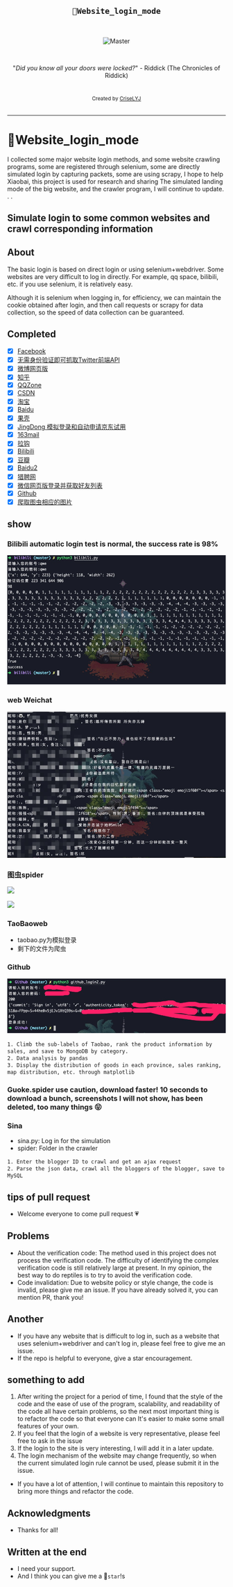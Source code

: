 <h2 align="center"><code>🐍Website_login_mode</code></h2>

<br>
<p align="center">
    <img src="https://github.com/CriseLYJ/flask-video-streaming-recorder/blob/master/img/main.jpg?raw=true" 
        alt="Master">
</p>

<br>

<p align="center">"<i>Did you know all your doors were locked?</i>" - Riddick (The Chronicles of Riddick)</p>

<br>
<div align="center">
  <sub>Created by
  <a href="https://criselyj.github.io/">CriseLYJ</a>
</div>

<br>

****

# 🌟Website_login_mode
I collected some major website login methods, and some website crawling programs, some are registered through selenium, some are directly simulated login by capturing packets, some are using scrapy, I hope to help Xiaobai, this project is used for research and sharing The simulated landing mode of the big website, and the crawler program, I will continue to update. . .

## Simulate login to some common websites and crawl corresponding information


## About

The basic login is based on direct login or using selenium+webdriver. Some websites are very difficult to log in directly. For example, qq space, bilibili, etc. if you use selenium, it is relatively easy.

Although it is selenium when logging in, for efficiency, we can maintain the cookie obtained after login, and then call requests or scrapy for data collection, so the speed of data collection can be guaranteed.


## Completed

- [x] [Facebook](https://www.facebook.com/)
- [x] [无需身份验证即可抓取Twitter前端API](https://twitter.com/)
- [x] [微博网页版](http://weibo.com)
- [x] [知乎](http://zhihu.com)
- [x] [QQZone](https://qzone.qq.com/)
- [x] [CSDN](https://www.csdn.net/)
- [x] [淘宝](www.taobao.com)
- [x] [Baidu](www.baidu.com)
- [x] [果壳](https://www.guokr.com/)
- [x] [JingDong 模拟登录和自动申请京东试用](https://www.jd.com/)
- [x] [163mail](https://mail.163.com/)
- [x] [拉钩](https://www.lagou.com/)
- [x] [Bilibili](https://www.bilibili.com/)
- [x] [豆瓣](https://www.douban.com/)
- [x] [Baidu2](www.baidu.com)
- [x] [猎聘网](https://www.liepin.com/)
- [x] [微信网页版登录并获取好友列表](https://wx.qq.com/)
- [x] [Github](https://github.com/)
- [x] [爬取图虫相应的图片](https://tuchong.com/)

## show

### Bilibili automatic login test is normal, the success rate is 98%

![](./images/bilibili.jpg)

### web Weichat


![Alt text](./images/weixin.jpg)

### 图虫spider

![](./images/Jietu20190306-232224.jpg)

![](./images/Jietu20190306-232303.jpg)

### TaoBaoweb
- taobao.py为模拟登录
- 剩下的文件为爬虫

### Github

![](./images/github.jpg)

```
1. Climb the sub-labels of Taobao, rank the product information by sales, and save to MongoDB by category.
2. Data analysis by pandas
3. Display the distribution of goods in each province, sales ranking, map distribution, etc. through matplotlib
```

### Guoke.spider use caution, download faster! 10 seconds to download a bunch, screenshots I will not show, has been deleted, too many things 😝

### Sina
- sina.py: Log in for the simulation
- spider: Folder in the crawler

```
1. Enter the blogger ID to crawl and get an ajax request
2. Parse the json data, crawl all the bloggers of the blogger, save to MySQL

```


## tips of pull request 

- Welcome everyone to come pull request 💗

## Problems

- About the verification code: The method used in this project does not process the verification code. The difficulty of identifying the complex verification code is still relatively large at present. In my opinion, the best way to do reptiles is to try to avoid the verification code.
- Code invalidation: Due to website policy or style change, the code is invalid, please give me an issue. If you have already solved it, you can mention PR, thank you!

## Another
- If you have any website that is difficult to log in, such as a website that uses selenium+webdriver and can't log in, please feel free to give me an issue.
- If the repo is helpful to everyone, give a star encouragement.

## something to add

1. After writing the project for a period of time, I found that the style of the code and the ease of use of the program, scalability, and readability of the code all have certain problems, so the next most important thing is to refactor the code so that everyone can It's easier to make some small features of your own.
2. If you feel that the login of a website is very representative, please feel free to ask in the issue
3. If the login to the site is very interesting, I will add it in a later update.
4. The login mechanism of the website may change frequently, so when the current simulated login rule cannot be used, please submit it in the issue.
- If you have a lot of attention, I will continue to maintain this repository to bring more things and refactor the code.

## Acknowledgments
- Thanks for all!

## Written at the end
- I need your support.
- And I think you can give me a 🌟``star``!s